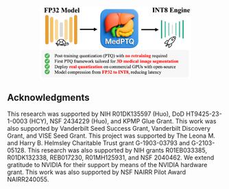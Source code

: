 <div align="center">
  <img src="documents/fig_ptq.png" alt="MedPTQ" width=70%>
</div>

## Acknowledgments

This research was supported by NIH R01DK135597 (Huo), DoD HT9425-23-1-0003 (HCY), NSF 2434229 (Huo), and KPMP Glue Grant. This work was also supported by Vanderbilt Seed Success Grant, Vanderbilt Discovery Grant, and VISE Seed Grant. This project was supported by The Leona M. and Harry B. Helmsley Charitable Trust grant G-1903-03793 and G-2103-05128. This research was also supported by NIH grants R01EB033385, R01DK132338, REB017230, R01MH125931, and NSF 2040462. We extend gratitude to NVIDIA for their support by means of the NVIDIA hardware grant. This work was also supported by NSF NAIRR Pilot Award NAIRR240055.